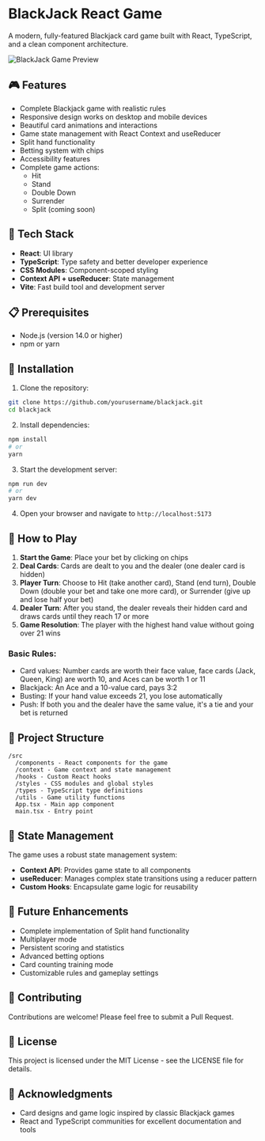 # BlackJack React Game

A modern, fully-featured Blackjack card game built with React, TypeScript, and a clean component architecture.

![BlackJack Game Preview](./screenshot.png)

## 🎮 Features

- Complete Blackjack game with realistic rules
- Responsive design works on desktop and mobile devices
- Beautiful card animations and interactions
- Game state management with React Context and useReducer
- Split hand functionality
- Betting system with chips
- Accessibility features
- Complete game actions:
  - Hit
  - Stand
  - Double Down
  - Surrender
  - Split (coming soon)

## 🚀 Tech Stack

- **React**: UI library
- **TypeScript**: Type safety and better developer experience
- **CSS Modules**: Component-scoped styling
- **Context API + useReducer**: State management
- **Vite**: Fast build tool and development server

## 📋 Prerequisites

- Node.js (version 14.0 or higher)
- npm or yarn

## 🔧 Installation

1. Clone the repository:
```bash
git clone https://github.com/yourusername/blackjack.git
cd blackjack
```

2. Install dependencies:
```bash
npm install
# or
yarn
```

3. Start the development server:
```bash
npm run dev
# or
yarn dev
```

4. Open your browser and navigate to `http://localhost:5173`

## 🎲 How to Play

1. **Start the Game**: Place your bet by clicking on chips
2. **Deal Cards**: Cards are dealt to you and the dealer (one dealer card is hidden)
3. **Player Turn**: Choose to Hit (take another card), Stand (end turn), Double Down (double your bet and take one more card), or Surrender (give up and lose half your bet)
4. **Dealer Turn**: After you stand, the dealer reveals their hidden card and draws cards until they reach 17 or more
5. **Game Resolution**: The player with the highest hand value without going over 21 wins

### Basic Rules:
- Card values: Number cards are worth their face value, face cards (Jack, Queen, King) are worth 10, and Aces can be worth 1 or 11
- Blackjack: An Ace and a 10-value card, pays 3:2
- Busting: If your hand value exceeds 21, you lose automatically
- Push: If both you and the dealer have the same value, it's a tie and your bet is returned

## 📁 Project Structure

```
/src
  /components - React components for the game
  /context - Game context and state management
  /hooks - Custom React hooks
  /styles - CSS modules and global styles
  /types - TypeScript type definitions
  /utils - Game utility functions
  App.tsx - Main app component
  main.tsx - Entry point
```

## 🔄 State Management

The game uses a robust state management system:

- **Context API**: Provides game state to all components
- **useReducer**: Manages complex state transitions using a reducer pattern
- **Custom Hooks**: Encapsulate game logic for reusability

## 🎯 Future Enhancements

- Complete implementation of Split hand functionality
- Multiplayer mode
- Persistent scoring and statistics
- Advanced betting options
- Card counting training mode
- Customizable rules and gameplay settings

## 🤝 Contributing

Contributions are welcome! Please feel free to submit a Pull Request.

## 📄 License

This project is licensed under the MIT License - see the LICENSE file for details.

## 🙏 Acknowledgments

- Card designs and game logic inspired by classic Blackjack games
- React and TypeScript communities for excellent documentation and tools
